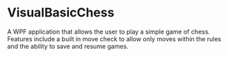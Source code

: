 # VisualBasicChess
A WPF application that allows the user to play a simple game of chess. Features include a built in move check to allow only moves within the rules and the ability to save and resume games.

